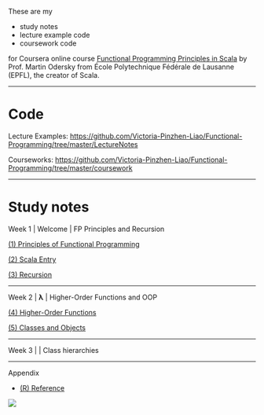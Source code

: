 These are my 
- study notes 
- lecture example code
- coursework code 

for Coursera online course [Functional Programming Principles in Scala](https://www.coursera.org/learn/scala-functional-programming/home/) by Prof. Martin Odersky from École Polytechnique Fédérale de Lausanne (EPFL), the creator of Scala.

----------

# Code

Lecture Examples: https://github.com/Victoria-Pinzhen-Liao/Functional-Programming/tree/master/LectureNotes

Courseworks:  https://github.com/Victoria-Pinzhen-Liao/Functional-Programming/tree/master/coursework


----------

# Study notes 

Week 1 | Welcome <i class="fa-regular fa-face-smile-wink"></i> | FP Principles and Recursion

  [(1) Principles of Functional Programming](https://purrgramming.life/cs/programming/fp/w1/principles/)
  
   [(2) Scala Entry](https://purrgramming.life/cs/programming/fp/w1/scala/)
  
   [(3) Recursion](https://purrgramming.life/cs/programming/fp/w1/recursion/)

----------

Week 2 |  **λ**  | Higher-Order Functions and OOP

   [(4) Higher-Order Functions](https://purrgramming.life/cs/programming/fp/w2/higher-order-functions/)
  
   [(5) Classes and Objects](https://purrgramming.life/cs/programming/fp/w2/5-classes-and-objects/)

----------

Week 3 | <i class="fa-solid fa-sitemap"></i>  | Class hierarchies

----------

Appendix

-   [(R) Reference](https://purrgramming.life/cs/programming/fp/r-reference/)



![](https://purrgramming.life/wp-content/uploads/2022/03/WeChat-Screenshot_20220226230653-edited.png)
